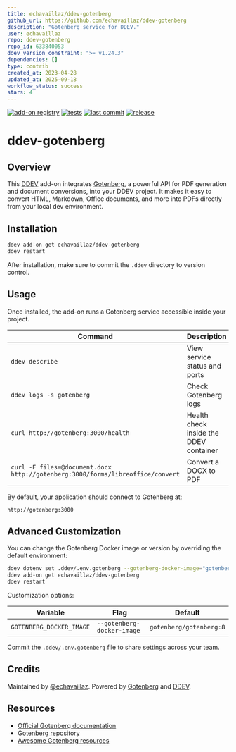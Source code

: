 ```yaml
---
title: echavaillaz/ddev-gotenberg
github_url: https://github.com/echavaillaz/ddev-gotenberg
description: "Gotenberg service for DDEV."
user: echavaillaz
repo: ddev-gotenberg
repo_id: 633840053
ddev_version_constraint: ">= v1.24.3"
dependencies: []
type: contrib
created_at: 2023-04-28
updated_at: 2025-09-18
workflow_status: success
stars: 4
---
```


[![add-on registry](https://img.shields.io/badge/DDEV-Add--on_Registry-blue)](https://addons.ddev.com)
[![tests](https://github.com/echavaillaz/ddev-gotenberg/actions/workflows/tests.yml/badge.svg?branch=main)](https://github.com/echavaillaz/ddev-gotenberg/actions/workflows/tests.yml?query=branch%3Amain)
[![last commit](https://img.shields.io/github/last-commit/echavaillaz/ddev-gotenberg)](https://github.com/echavaillaz/ddev-gotenberg/commits)
[![release](https://img.shields.io/github/v/release/echavaillaz/ddev-gotenberg)](https://github.com/echavaillaz/ddev-gotenberg/releases/latest)

# ddev-gotenberg

## Overview

This [DDEV](https://ddev.com/) add-on integrates [Gotenberg](https://gotenberg.dev), a powerful API for PDF generation and document conversions, into your DDEV project.
It makes it easy to convert HTML, Markdown, Office documents, and more into PDFs directly from your local dev environment.

## Installation

```bash
ddev add-on get echavaillaz/ddev-gotenberg
ddev restart
```

After installation, make sure to commit the `.ddev` directory to version control.

## Usage

Once installed, the add-on runs a Gotenberg service accessible inside your project.

| Command                                                                        | Description                            |
|--------------------------------------------------------------------------------|----------------------------------------|
| `ddev describe`                                                                | View service status and ports          |
| `ddev logs -s gotenberg`                                                       | Check Gotenberg logs                   |
| `curl http://gotenberg:3000/health`                                            | Health check inside the DDEV container |
| `curl -F files=@document.docx http://gotenberg:3000/forms/libreoffice/convert` | Convert a DOCX to PDF                  |

By default, your application should connect to Gotenberg at:

```
http://gotenberg:3000
```

## Advanced Customization

You can change the Gotenberg Docker image or version by overriding the default environment:

```bash
ddev dotenv set .ddev/.env.gotenberg --gotenberg-docker-image="gotenberg/gotenberg:8"
ddev add-on get echavaillaz/ddev-gotenberg
ddev restart
```

Customization options:

| Variable                 | Flag                       | Default                 |
|--------------------------|----------------------------|-------------------------|
| `GOTENBERG_DOCKER_IMAGE` | `--gotenberg-docker-image` | `gotenberg/gotenberg:8` |

Commit the `.ddev/.env.gotenberg` file to share settings across your team.

## Credits

Maintained by [@echavaillaz](https://github.com/echavaillaz).
Powered by [Gotenberg](https://gotenberg.dev) and [DDEV](https://ddev.com/).

## Resources

* [Official Gotenberg documentation](https://gotenberg.dev)
* [Gotenberg repository](https://github.com/gotenberg/gotenberg)
* [Awesome Gotenberg resources](https://github.com/gotenberg/awesome-gotenberg)
